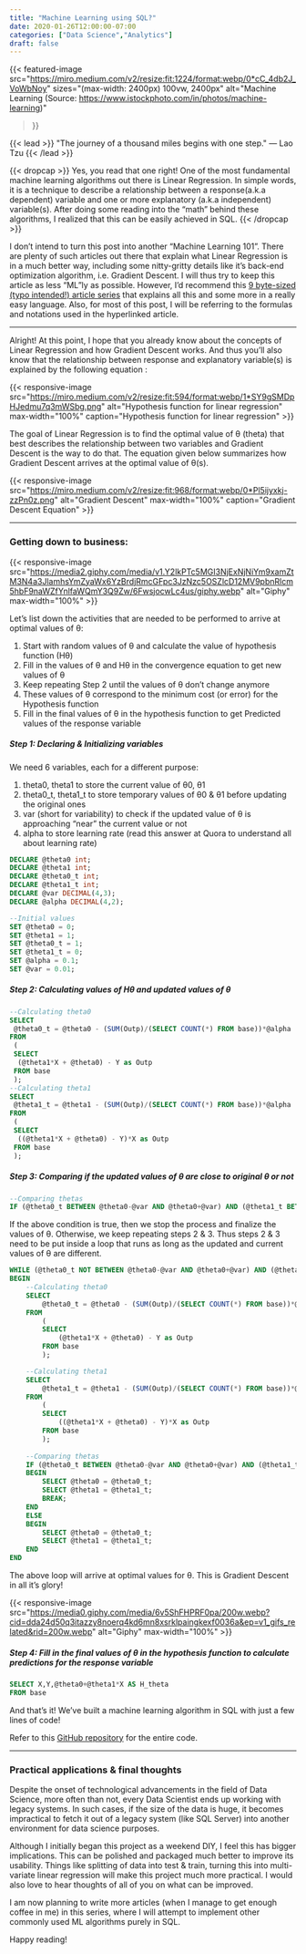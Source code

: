 ```yaml
---
title: "Machine Learning using SQL?"
date: 2020-01-26T12:00:00-07:00
categories: ["Data Science","Analytics"]
draft: false
---
```


{{< featured-image 
    src="https://miro.medium.com/v2/resize:fit:1224/format:webp/0*cC_4db2J_VoWbNoy"
    sizes="(max-width: 2400px) 100vw, 2400px" 
    alt="Machine Learning (Source: https://www.istockphoto.com/in/photos/machine-learning)" 
>}}

{{< lead >}}
"The journey of a thousand miles begins with one step." — Lao Tzu
{{< /lead >}}

{{< dropcap >}}
Yes, you read that one right! One of the most fundamental machine learning algorithms out there is Linear Regression. In simple words, it is a technique to describe a relationship between a response(a.k.a dependent) variable and one or more explanatory (a.k.a independent) variable(s). After doing some reading into the “math” behind these algorithms, I realized that this can be easily achieved in SQL.
{{< /dropcap >}}


I don’t intend to turn this post into another “Machine Learning 101”. There are plenty of such articles out there that explain what Linear Regression is in a much better way, including some nitty-gritty details like it’s back-end optimization algorithm, i.e. Gradient Descent. I will thus try to keep this article as less “ML”ly as possible. However, I’d recommend this [9 byte-sized (typo intended!) article series](https://www.internalpointers.com/post/introduction-machine-learning) that explains all this and some more in a really easy language. Also, for most of this post, I will be referring to the formulas and notations used in the hyperlinked article.

---

Alright! At this point, I hope that you already know about the concepts of Linear Regression and how Gradient Descent works. And thus you’ll also know that the relationship between response and explanatory variable(s) is explained by the following equation :

{{< responsive-image src="https://miro.medium.com/v2/resize:fit:594/format:webp/1*SY9gSMDpHJedmu7q3mWSbg.png" alt="Hypothesis function for linear regression" max-width="100%" caption="Hypothesis function for linear regression" >}}

The goal of Linear Regression is to find the optimal value of θ (theta) that best describes the relationship between two variables and Gradient Descent is the way to do that. The equation given below summarizes how Gradient Descent arrives at the optimal value of θ(s).

{{< responsive-image src="https://miro.medium.com/v2/resize:fit:968/format:webp/0*Pl5ijyxkj-zzPn0z.png" alt="Gradient Descent" max-width="100%" caption="Gradient Descent Equation" >}}

---

### Getting down to business:

{{< responsive-image src="https://media2.giphy.com/media/v1.Y2lkPTc5MGI3NjExNjNiYm9xamZtM3N4a3JlamhsYmZyaWx6YzBrdjRmcGFpc3JzNzc5OSZlcD12MV9pbnRlcm5hbF9naWZfYnlfaWQmY3Q9Zw/6FwsjocwLc4us/giphy.webp" alt="Giphy" max-width="100%" >}}

Let’s list down the activities that are needed to be performed to arrive at optimal values of θ:

1. Start with random values of θ and calculate the value of hypothesis function (Hθ)
2. Fill in the values of θ and Hθ in the convergence equation to get new values of θ
3. Keep repeating Step 2 until the values of θ don’t change anymore
4. These values of θ correspond to the minimum cost (or error) for the Hypothesis function
5. Fill in the final values of θ in the hypothesis function to get Predicted values of the response variable

##### Step 1: Declaring & Initializing variables

We need 6 variables, each for a different purpose:

1. theta0, theta1 to store the current value of θ0, θ1
2. theta0_t, theta1_t to store temporary values of θ0 & θ1 before updating the original ones
3. var (short for variability) to check if the updated value of θ is approaching “near” the current value or not
4. alpha to store learning rate (read this answer at Quora to understand all about learning rate)

```SQL
DECLARE @theta0 int;
DECLARE @theta1 int;
DECLARE @theta0_t int;
DECLARE @theta1_t int;
DECLARE @var DECIMAL(4,3);
DECLARE @alpha DECIMAL(4,2);

--Initial values
SET @theta0 = 0;
SET @theta1 = 1;
SET @theta0_t = 1;
SET @theta1_t = 0;
SET @alpha = 0.1;
SET @var = 0.01;
```

##### Step 2: Calculating values of Hθ and updated values of θ

```SQL
--Calculating theta0
SELECT
 @theta0_t = @theta0 - (SUM(Outp)/(SELECT COUNT(*) FROM base))*@alpha
FROM
 (
 SELECT
  (@theta1*X + @theta0) - Y as Outp
 FROM base
 );
--Calculating theta1
SELECT
 @theta1_t = @theta1 - (SUM(Outp)/(SELECT COUNT(*) FROM base))*@alpha
FROM
 (
 SELECT
  ((@theta1*X + @theta0) - Y)*X as Outp
 FROM base
 );
```

##### Step 3: Comparing if the updated values of θ are close to original θ or not

```SQL
--Comparing thetas
IF (@theta0_t BETWEEN @theta0-@var AND @theta0+@var) AND (@theta1_t BETWEEN @theta1-@var AND @theta1+@var)
```

If the above condition is true, then we stop the process and finalize the values of θ. Otherwise, we keep repeating steps 2 & 3. Thus steps 2 & 3 need to be put inside a loop that runs as long as the updated and current values of θ are different.

```SQL
WHILE (@theta0_t NOT BETWEEN @theta0-@var AND @theta0+@var) AND (@theta1_t NOT BETWEEN @theta1-@var AND @theta1+@var)
BEGIN
	--Calculating theta0
	SELECT
		@theta0_t = @theta0 - (SUM(Outp)/(SELECT COUNT(*) FROM base))*@alpha
	FROM
		(
		SELECT
			(@theta1*X + @theta0) - Y as Outp
		FROM base
		);

	--Calculating theta1
	SELECT
		@theta1_t = @theta1 - (SUM(Outp)/(SELECT COUNT(*) FROM base))*@alpha
	FROM
		(
		SELECT
			((@theta1*X + @theta0) - Y)*X as Outp
		FROM base
		);
	
	--Comparing thetas
	IF (@theta0_t BETWEEN @theta0-@var AND @theta0+@var) AND (@theta1_t BETWEEN @theta1-@var AND @theta1+@var)
	BEGIN
		SELECT @theta0 = @theta0_t;
		SELECT @theta1 = @theta1_t;
		BREAK;
	END
	ELSE
	BEGIN
		SELECT @theta0 = @theta0_t;
		SELECT @theta1 = @theta1_t;
	END
END
```

The above loop will arrive at optimal values for θ. This is Gradient Descent in all it’s glory!

{{< responsive-image src="https://media0.giphy.com/media/6v5ShFHPRF0pa/200w.webp?cid=dda24d50q3itazzy8noerq4kd6mn8xsrklpaingkexf0036a&ep=v1_gifs_related&rid=200w.webp" alt="Giphy" max-width="100%" >}}

##### Step 4: Fill in the final values of θ in the hypothesis function to calculate predictions for the response variable

```SQL
SELECT X,Y,@theta0+@theta1*X AS H_theta
FROM base
```

And that’s it! We’ve built a machine learning algorithm in SQL with just a few lines of code!

Refer to this [GitHub repository](https://github.com/kohlisaab/ML_in_SQL/tree/master) for the entire code.

---

### Practical applications & final thoughts
Despite the onset of technological advancements in the field of Data Science, more often than not, every Data Scientist ends up working with legacy systems. In such cases, if the size of the data is huge, it becomes impractical to fetch it out of a legacy system (like SQL Server) into another environment for data science purposes.

Although I initially began this project as a weekend DIY, I feel this has bigger implications. This can be polished and packaged much better to improve its usability. Things like splitting of data into test & train, turning this into multi-variate linear regression will make this project much more practical. I would also love to hear thoughts of all of you on what can be improved.

I am now planning to write more articles (when I manage to get enough coffee in me) in this series, where I will attempt to implement other commonly used ML algorithms purely in SQL.

Happy reading!